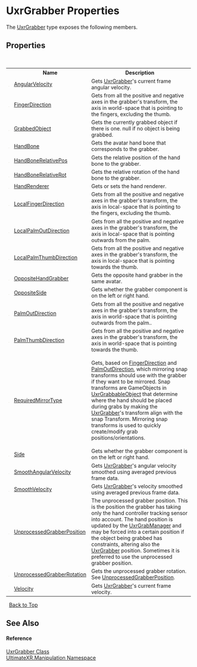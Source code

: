 # UxrGrabber Properties
 

The <a href="T_UltimateXR_Manipulation_UxrGrabber">UxrGrabber</a> type exposes the following members.


## Properties
&nbsp;<table><tr><th></th><th>Name</th><th>Description</th></tr><tr><td>![Public property](media/pubproperty.gif "Public property")</td><td><a href="P_UltimateXR_Manipulation_UxrGrabber_AngularVelocity">AngularVelocity</a></td><td>
Gets <a href="T_UltimateXR_Manipulation_UxrGrabber">UxrGrabber</a>'s current frame angular velocity.</td></tr><tr><td>![Public property](media/pubproperty.gif "Public property")</td><td><a href="P_UltimateXR_Manipulation_UxrGrabber_FingerDirection">FingerDirection</a></td><td>
Gets from all the positive and negative axes in the grabber's transform, the axis in world-space that is pointing to the fingers, excluding the thumb.</td></tr><tr><td>![Public property](media/pubproperty.gif "Public property")</td><td><a href="P_UltimateXR_Manipulation_UxrGrabber_GrabbedObject">GrabbedObject</a></td><td>
Gets the currently grabbed object if there is one. null if no object is being grabbed.</td></tr><tr><td>![Public property](media/pubproperty.gif "Public property")</td><td><a href="P_UltimateXR_Manipulation_UxrGrabber_HandBone">HandBone</a></td><td>
Gets the avatar hand bone that corresponds to the grabber.</td></tr><tr><td>![Public property](media/pubproperty.gif "Public property")</td><td><a href="P_UltimateXR_Manipulation_UxrGrabber_HandBoneRelativePos">HandBoneRelativePos</a></td><td>
Gets the relative position of the hand bone to the grabber.</td></tr><tr><td>![Public property](media/pubproperty.gif "Public property")</td><td><a href="P_UltimateXR_Manipulation_UxrGrabber_HandBoneRelativeRot">HandBoneRelativeRot</a></td><td>
Gets the relative rotation of the hand bone to the grabber.</td></tr><tr><td>![Public property](media/pubproperty.gif "Public property")</td><td><a href="P_UltimateXR_Manipulation_UxrGrabber_HandRenderer">HandRenderer</a></td><td>
Gets or sets the hand renderer.</td></tr><tr><td>![Public property](media/pubproperty.gif "Public property")</td><td><a href="P_UltimateXR_Manipulation_UxrGrabber_LocalFingerDirection">LocalFingerDirection</a></td><td>
Gets from all the positive and negative axes in the grabber's transform, the axis in local-space that is pointing to the fingers, excluding the thumb.</td></tr><tr><td>![Public property](media/pubproperty.gif "Public property")</td><td><a href="P_UltimateXR_Manipulation_UxrGrabber_LocalPalmOutDirection">LocalPalmOutDirection</a></td><td>
Gets from all the positive and negative axes in the grabber's transform, the axis in local-space that is pointing outwards from the palm.</td></tr><tr><td>![Public property](media/pubproperty.gif "Public property")</td><td><a href="P_UltimateXR_Manipulation_UxrGrabber_LocalPalmThumbDirection">LocalPalmThumbDirection</a></td><td>
Gets from all the positive and negative axes in the grabber's transform, the axis in local-space that is pointing towards the thumb.</td></tr><tr><td>![Public property](media/pubproperty.gif "Public property")</td><td><a href="P_UltimateXR_Manipulation_UxrGrabber_OppositeHandGrabber">OppositeHandGrabber</a></td><td>
Gets the opposite hand grabber in the same avatar.</td></tr><tr><td>![Public property](media/pubproperty.gif "Public property")</td><td><a href="P_UltimateXR_Manipulation_UxrGrabber_OppositeSide">OppositeSide</a></td><td>
Gets whether the grabber component is on the left or right hand.</td></tr><tr><td>![Public property](media/pubproperty.gif "Public property")</td><td><a href="P_UltimateXR_Manipulation_UxrGrabber_PalmOutDirection">PalmOutDirection</a></td><td>
Gets from all the positive and negative axes in the grabber's transform, the axis in world-space that is pointing outwards from the palm..</td></tr><tr><td>![Public property](media/pubproperty.gif "Public property")</td><td><a href="P_UltimateXR_Manipulation_UxrGrabber_PalmThumbDirection">PalmThumbDirection</a></td><td>
Gets from all the positive and negative axes in the grabber's transform, the axis in world-space that is pointing towards the thumb.</td></tr><tr><td>![Public property](media/pubproperty.gif "Public property")</td><td><a href="P_UltimateXR_Manipulation_UxrGrabber_RequiredMirrorType">RequiredMirrorType</a></td><td>

Gets, based on <a href="P_UltimateXR_Manipulation_UxrGrabber_FingerDirection">FingerDirection</a> and <a href="P_UltimateXR_Manipulation_UxrGrabber_PalmOutDirection">PalmOutDirection</a>, which mirroring snap transforms should use with the grabber if they want to be mirrored.
 Snap transforms are GameObjects in <a href="T_UltimateXR_Manipulation_UxrGrabbableObject">UxrGrabbableObject</a> that determine where the hand should be placed during grabs by making the <a href="T_UltimateXR_Manipulation_UxrGrabber">UxrGrabber</a>'s transform align with the snap Transform. Mirroring snap transforms is used to quickly create/modify grab positions/orientations.</td></tr><tr><td>![Public property](media/pubproperty.gif "Public property")</td><td><a href="P_UltimateXR_Manipulation_UxrGrabber_Side">Side</a></td><td>
Gets whether the grabber component is on the left or right hand.</td></tr><tr><td>![Public property](media/pubproperty.gif "Public property")</td><td><a href="P_UltimateXR_Manipulation_UxrGrabber_SmoothAngularVelocity">SmoothAngularVelocity</a></td><td>
Gets <a href="T_UltimateXR_Manipulation_UxrGrabber">UxrGrabber</a>'s angular velocity smoothed using averaged previous frame data.</td></tr><tr><td>![Public property](media/pubproperty.gif "Public property")</td><td><a href="P_UltimateXR_Manipulation_UxrGrabber_SmoothVelocity">SmoothVelocity</a></td><td>
Gets <a href="T_UltimateXR_Manipulation_UxrGrabber">UxrGrabber</a>'s velocity smoothed using averaged previous frame data.</td></tr><tr><td>![Public property](media/pubproperty.gif "Public property")</td><td><a href="P_UltimateXR_Manipulation_UxrGrabber_UnprocessedGrabberPosition">UnprocessedGrabberPosition</a></td><td>
The unprocessed grabber position. This is the position the grabber has taking only the hand controller tracking sensor into account. The hand position is updated by the <a href="T_UltimateXR_Manipulation_UxrGrabManager">UxrGrabManager</a> and may be forced into a certain position if the object being grabbed has constraints, altering also the <a href="T_UltimateXR_Manipulation_UxrGrabber">UxrGrabber</a> position. Sometimes it is preferred to use the unprocessed grabber position.</td></tr><tr><td>![Public property](media/pubproperty.gif "Public property")</td><td><a href="P_UltimateXR_Manipulation_UxrGrabber_UnprocessedGrabberRotation">UnprocessedGrabberRotation</a></td><td>
Gets the unprocessed grabber rotation. See <a href="P_UltimateXR_Manipulation_UxrGrabber_UnprocessedGrabberPosition">UnprocessedGrabberPosition</a>.</td></tr><tr><td>![Public property](media/pubproperty.gif "Public property")</td><td><a href="P_UltimateXR_Manipulation_UxrGrabber_Velocity">Velocity</a></td><td>
Gets <a href="T_UltimateXR_Manipulation_UxrGrabber">UxrGrabber</a>'s current frame velocity.</td></tr></table>&nbsp;
<a href="#uxrgrabber-properties">Back to Top</a>

## See Also


#### Reference
<a href="T_UltimateXR_Manipulation_UxrGrabber">UxrGrabber Class</a><br /><a href="N_UltimateXR_Manipulation">UltimateXR.Manipulation Namespace</a><br />